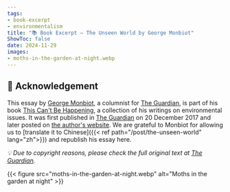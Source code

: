 ```yaml
---
tags:
- book-excerpt
- environmentalism
title: "📚 Book Excerpt — The Unseen World by George Monbiot"
ShowToc: false
date: 2024-11-29
images:
- moths-in-the-garden-at-night.webp
---
```


## 🙏 Acknowledgement 

This essay by [George Monbiot](https://www.monbiot.com/),
a columnist for [The Guardian](https://www.theguardian.com/profile/georgemonbiot),
is part of his book [This Can't Be Happening](https://www.goodreads.com/book/show/55663836-this-can-t-be-happening),
a collection of his writings on environmental issues.
It was first published in [The Guardian](https://www.theguardian.com/commentisfree/2017/dec/20/selective-blindness-lethal-natural-world-open-eyes-environment-ecosystem) on 20 December 2017 
and later posted on [the author's website](https://www.monbiot.com/2017/12/28/the-unseen-world/).
We are grateful to Monbiot for allowing us to [translate it to Chinese]({{< ref path="/post/the-unseen-world" lang="zh">}})
and republish his essay here.

*:bulb: Due to copyright reasons, please check the full original text at [The Guardian](https://www.theguardian.com/commentisfree/2017/dec/20/selective-blindness-lethal-natural-world-open-eyes-environment-ecosystem).*

{{< figure src="moths-in-the-garden-at-night.webp" alt="Moths in the garden at night" >}}

